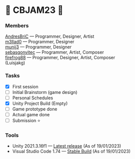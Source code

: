 # 👾 CBJAM23 👾

### Members
[AndresBriC](https://github.com/AndresBriC) — Programmer, Designer, Artist  
[m3llad0](https://github.com/m3llad0) — Programmer, Designer    
[munij3](https://github.com/munij3) — Programmer, Designer    
[sebasgonvitec](https://github.com/sebasgonvitec) — Programmer, Artist, Composer     
[firefrog88](https://github.com/Firefrog88) — Programmer, Designer, Artist, Composer   
(Luisjakg)  

### Tasks
- [x] First session
- [ ] Initial Brainstorm (game design)
- [ ] Personal Schedules
- [x] Unity Project Build (Empty)
- [ ] Game prototype done
- [ ] Actual game done
- [ ] Submission ⭐ 

### Tools

- Unity 2021.3.16f1 — [Latest release](https://unity.com/releases/2021-lts) (As of 19/01/2023)
- Visual Studio Code 1.74 — [Stable Build](https://code.visualstudio.com/) (As of 19/01/2023)
